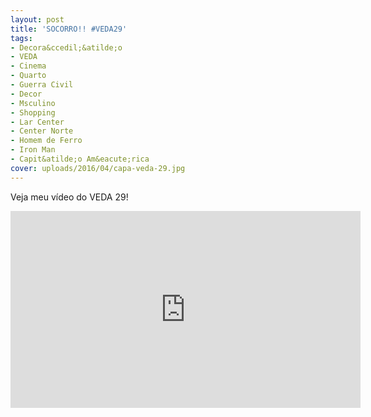 ```yaml
---
layout: post
title: 'SOCORRO!! #VEDA29'
tags:
- Decora&ccedil;&atilde;o
- VEDA
- Cinema
- Quarto
- Guerra Civil
- Decor
- Msculino
- Shopping
- Lar Center
- Center Norte
- Homem de Ferro
- Iron Man
- Capit&atilde;o Am&eacute;rica
cover: uploads/2016/04/capa-veda-29.jpg
---
```


Veja meu vídeo do VEDA 29!

<iframe width="560" height="315" src="https://www.youtube.com/embed/dbP_erRJ6J4" frameborder="0" allowfullscreen></iframe>
